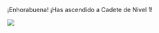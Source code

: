 ¡Enhorabuena! ¡Has ascendido a Cadete de Nivel 1!

![](https://github.com/Obijuan/digital-electronics-with-open-FPGAs-tutorial/raw/master/rangos/png/03-cadete-N1.png)
